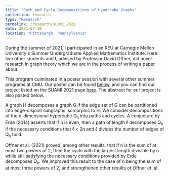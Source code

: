 ```yaml
---
title: "Path and Cycle Decompositions of Hypercube Graphs"
collection: research
type: "Research"
permalink: /research/suami_2021
date: 2021-07-30
location: "Pittsburgh, Pennsylvania"
---
```


During the summer of 2021, I participated in an REU at Carnegie Mellon University's Summer Undergraduate Applied Mathematics Institute. Here two other students and I, advised by Professor David Offner, did novel research in graph theory which we are in the process of writing a paper about.

This program culminated in a poster session with several other summer programs at CMU. Our poster can be found [below](https://github.com/sjboc/sjboc.github.io/blob/bcf1f0843fe527f0cef2ab104b368552e4c3ea41/files/Poster_SUAMI_Group_G.pdf), and you can find our project listed on the SUAMI 2021 page [here](https://www.cmu.edu/math/undergrad/suami/2021/index.html). The abstract for our project is also pasted below.

A graph H decomposes a graph G if the edge set of G can be partitioned into edge-disjoint subgraphs isomorphic to H. We consider decompositions of the n-dimensional hypercube Q<sub>n</sub> into paths and cycles. A conjecture by Erde (2014) asserts that if n is even, then a path of length ℓ decomposes Q<sub>n</sub> if the necessary conditions that ℓ < 2n and ℓ divides the number of edges of Q<sub>n</sub> hold. 

Offner et al. (2021) proved, among other results, that if n is the sum of at most two powers of 2, then the cycle with the largest length divisible by n while still satisfying the necessary conditions provided by Erde decomposes Q<sub>n</sub>. We improved this result to the case of n being the sum of at most three powers of 2, and strengthened other results of Offner et. al.

<object data="{{ site.url }}{{ site.baseurl }}/files/Poster_SUAMI_Group_G.pdf" width="1000" height="750" type="application/pdf"></object>
